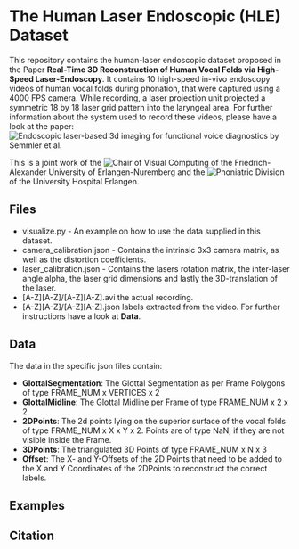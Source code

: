 # The Human Laser Endoscopic (HLE) Dataset
This repository contains the human-laser endoscopic dataset proposed in the Paper **Real-Time 3D Reconstruction of Human Vocal Folds via High-Speed Laser-Endoscopy**.
It contains 10 high-speed in-vivo endoscopy videos of human vocal folds during phonation, that were captured using a 4000 FPS camera.
While recording, a laser projection unit projected a symmetric 18 by 18 laser grid pattern into the laryngeal area.
For further information about the system used to record these videos, please have a look at the paper: ![Endoscopic laser-based 3d imaging for functional voice diagnostics](https://www.mdpi.com/2076-3417/7/6/600) by Semmler et al. 

This is a joint work of the ![Chair of Visual Computing](https://www.lgdv.tf.fau.de/) of the Friedrich-Alexander University of Erlangen-Nuremberg and the ![Phoniatric Division](https://www.hno-klinik.uk-erlangen.de/phoniatrie/) of the University Hospital Erlangen.

## Files
* visualize.py - An example on how to use the data supplied in this dataset.
* camera_calibration.json - Contains the intrinsic 3x3 camera matrix, as well as the distortion coefficients.
* laser_calibration.json - Contains the lasers rotation matrix, the inter-laser angle alpha, the laser grid dimensions and lastly the 3D-translation of the laser.
* [A-Z][A-Z]/[A-Z][A-Z].avi the actual recording.
* [A-Z][A-Z]/[A-Z][A-Z].json labels extracted from the video. For further instructions have a look at __Data__.
	
## Data
The data in the specific json files contain:
* **GlottalSegmentation**: The Glottal Segmentation as per Frame Polygons of type FRAME_NUM x VERTICES x 2
* **GlottalMidline**: The Glottal Midline per Frame of type FRAME_NUM x 2 x 2
* **2DPoints**: The 2d points lying on the superior surface of the vocal folds of type FRAME_NUM x X x Y x 2. Points are of type NaN, if they are not visible inside the Frame.
* **3DPoints**: The triangulated 3D Points of type FRAME_NUM x N x 3
* **Offset**: The X- and Y-Offsets of the 2D Points that need to be added to the X and Y Coordinates of the 2DPoints to reconstruct the correct labels.

## Examples


## Citation
